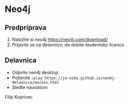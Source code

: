 # Neo4j

## Predpriprava

1. Naložite si neo4j <https://neo4j.com/download/>
1. Prijavite se na delavnico, da dobite študentsko licenco

## Delavnica

- Odprite neo4j desktop
- Poženite `:play https://jo-osko.github.io/neo4j-delavnica/movies.html`
- Sledte navodilom

Filip Koprivec
